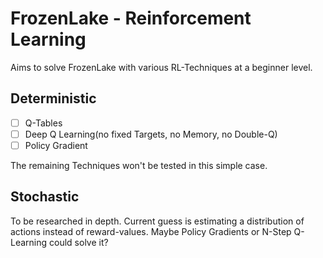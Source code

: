 # FrozenLake - Reinforcement Learning
Aims to solve FrozenLake with various RL-Techniques at a beginner level.

## Deterministic
- [ ] Q-Tables
- [ ] Deep Q Learning(no fixed Targets, no Memory, no Double-Q)
- [ ] Policy Gradient

The remaining Techniques won't be tested in this simple case.

## Stochastic
To be researched in depth.
Current guess is estimating a distribution of actions instead of reward-values.
Maybe Policy Gradients or N-Step Q-Learning could solve it?